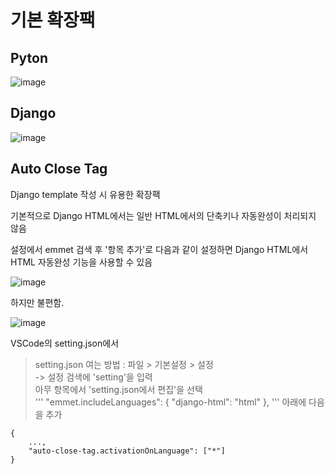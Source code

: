 # 기본 확장팩
## Pyton

![image](https://github.com/tiblo/Django_edu/assets/34559256/b3bc83d5-9587-4769-ae9b-ec598bcb6079)

## Django

![image](https://github.com/tiblo/Django_edu/assets/34559256/35f52596-e398-43d8-ba82-f289bb6ce1a7)

## Auto Close Tag
Django template 작성 시 유용한 확장팩

기본적으로 Django HTML에서는 일반 HTML에서의 단축키나 자동완성이 처리되지 않음

설정에서 emmet 검색 후 '항목 추가'로 다음과 같이 설정하면 Django HTML에서 HTML 자동완성 기능을 사용할 수 있음

![image](https://github.com/tiblo/Django_edu/assets/34559256/6f61912a-def3-468c-b666-ed7ddbf45275)

하지만 불편함.

![image](https://github.com/tiblo/Django_edu/assets/34559256/fafe6d22-e38f-48c0-bf76-92cf26213fc2)

VSCode의 setting.json에서
> setting.json 여는 방법 : 파일 > 기본설정 > 설정<br>
-> 설정 검색에 'setting'을 입력<br>
아무 항목에서 'setting.json에서 편집'을 선택<br>
'''
"emmet.includeLanguages": {
        "django-html": "html"
    },
'''
아래에 다음을 추가
```
{
    ...,
    "auto-close-tag.activationOnLanguage": ["*"]
}
```

